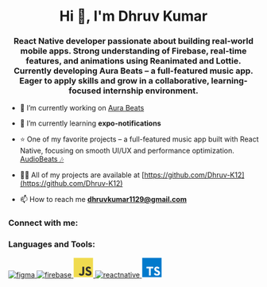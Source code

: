 <h1 align="center">Hi 👋, I'm Dhruv Kumar</h1>
<h3 align="center">React Native developer passionate about building real-world mobile apps. Strong understanding of Firebase, real-time features, and animations using Reanimated and Lottie. Currently developing Aura Beats – a full-featured music app. Eager to apply skills and grow in a collaborative, learning-focused internship environment.</h3>

- 🔭 I’m currently working on [Aura Beats](https://github.com/Dhruv-K12/Trilio)

- 🌱 I’m currently learning **expo-notifications**
- ⭐ One of my favorite projects – a full-featured music app built with React Native, focusing on smooth UI/UX and performance optimization. [AudioBeats 🎶](https://github.com/Dhruv-K12/AudioBeats)

- 👨‍💻 All of my projects are available at [https://github.com/Dhruv-K12](https://github.com/Dhruv-K12)

- 📫 How to reach me **dhruvkumar1129@gmail.com**

<h3 align="left">Connect with me:</h3>
<p align="left">
</p>

<h3 align="left">Languages and Tools:</h3>
<p align="left"> <a href="https://www.figma.com/" target="_blank" rel="noreferrer"> <img src="https://www.vectorlogo.zone/logos/figma/figma-icon.svg" alt="figma" width="40" height="40"/> </a> <a href="https://firebase.google.com/" target="_blank" rel="noreferrer"> <img src="https://www.vectorlogo.zone/logos/firebase/firebase-icon.svg" alt="firebase" width="40" height="40"/> </a> <a href="https://developer.mozilla.org/en-US/docs/Web/JavaScript" target="_blank" rel="noreferrer"> <img src="https://raw.githubusercontent.com/devicons/devicon/master/icons/javascript/javascript-original.svg" alt="javascript" width="40" height="40"/> </a> <a href="https://reactnative.dev/" target="_blank" rel="noreferrer"> <img src="https://reactnative.dev/img/header_logo.svg" alt="reactnative" width="40" height="40"/> </a> <a href="https://www.typescriptlang.org/" target="_blank" rel="noreferrer"> <img src="https://raw.githubusercontent.com/devicons/devicon/master/icons/typescript/typescript-original.svg" alt="typescript" width="40" height="40"/> </a> </p>
